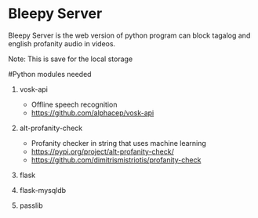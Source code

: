 # Bleepy Server
Bleepy  Server is the web version of python program can block tagalog and english profanity audio in videos.

Note: This is save for the local storage

#Python modules needed
1. vosk-api
   - Offline speech recognition 
   - https://github.com/alphacep/vosk-api

2. alt-profanity-check
   - Profanity checker in string that uses machine learning
   - https://pypi.org/project/alt-profanity-check/
   - https://github.com/dimitrismistriotis/profanity-check

3. flask
4. flask-mysqldb
5. passlib